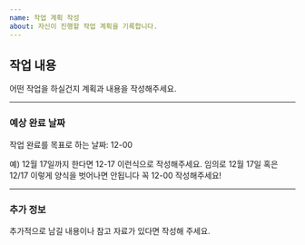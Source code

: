 ```yaml
---
name: 작업 계획 작성
about: 자신이 진행할 작업 계획을 기록합니다.
---
```


## 작업 내용

어떤 작업을 하실건지 계획과 내용을 작성해주세요.

---

### 예상 완료 날짜

작업 완료를 목표로 하는 날짜: 12-00

예) 12월 17일까지 한다면 12-17 이런식으로 작성해주세요.
임의로 12월 17일 혹은 12/17 이렇게 양식을 벗어나면 안됩니다 꼭 12-00 작성해주세요!

---

### 추가 정보

추가적으로 남길 내용이나 참고 자료가 있다면 작성해 주세요.
